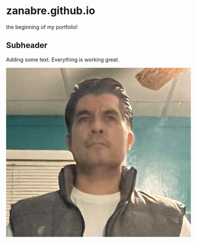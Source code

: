 # zanabre.github.io

the beginning of my portfolio!

## Subheader

Adding some text.
Everything is working great.

![myself](IMG-0122.jpg)